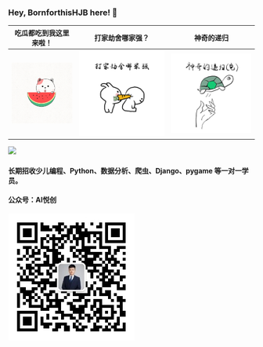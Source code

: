 ### Hey, BornforthisHJB here! 👋

|吃瓜都吃到我这里来啦！|打家劫舍哪家强？|神奇的递归|
|---|---|---|
|<img src="https://github.com/AndersonHJB/AndersonHJB/raw/main/README.assets/giphy.gif" />|<img src="https://github.com/AndersonHJB/AndersonHJB/raw/main/README.assets/UBO8Vx.png" />|<img src="https://github.com/AndersonHJB/AndersonHJB/raw/main/README.assets/UBOtPO.png" />|

![](https://github-readme-stats.vercel.app/api?username=BornforthisHJB)

#### 长期招收少儿编程、Python、数据分析、爬虫、Django、pygame 等一对一学员。



<!--START_SECTION:waka-->

<!--END_SECTION:waka-->



#### 公众号：AI悦创

![公众号：AI悦创](https://github.com/AndersonHJB/AndersonHJB/raw/main/README.assets/20210611150938921.jpg)
